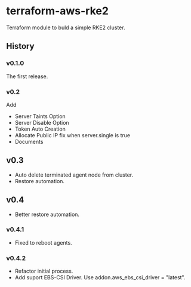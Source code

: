 # terraform-aws-rke2
Terraform module to buld a simple RKE2 cluster.

## History
### v0.1.0
The first release.

### v0.2
Add
- Server Taints Option
- Server Disable Option
- Token Auto Creation
- Allocate Public IP fix when server.single is true
- Documents

## v0.3
- Auto delete terminated agent node from cluster.
- Restore automation.

## v0.4
- Better restore automation.
### v0.4.1
- Fixed to reboot agents.
### v0.4.2
- Refactor initial process.
- Add suport EBS-CSI Driver. Use addon.aws_ebs_csi_driver = "latest".
